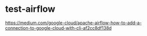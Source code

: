 # test-airflow

https://medium.com/google-cloud/apache-airflow-how-to-add-a-connection-to-google-cloud-with-cli-af2cc8df138d
